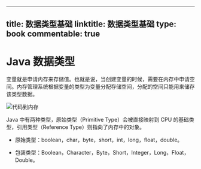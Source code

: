 
---
title: 数据类型基础
linktitle: 数据类型基础
type: book
commentable: true
---

# Java 数据类型

变量就是申请内存来存储值。也就是说，当创建变量的时候，需要在内存中申请空间。内存管理系统根据变量的类型为变量分配存储空间，分配的空间只能用来储存该类型数据。

![代码到内存](https://s2.ax1x.com/2020/02/04/1DmG11.png)

Java 中有两种类型，原始类型（Primitive Type）会被直接映射到 CPU 的基础类型，引用类型（Reference Type）则指向了内存中的对象。

- 原始类型：boolean，char，byte，short，int，long，float，double。

- 包装类型：Boolean，Character，Byte，Short，Integer，Long，Float，Double。

    
